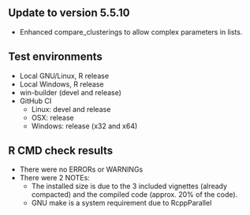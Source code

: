 
## Update to version 5.5.10
* Enhanced compare_clusterings to allow complex parameters in lists.

## Test environments
* Local GNU/Linux, R release
* Local Windows, R release
* win-builder (devel and release)
* GitHub CI
  + Linux: devel and release
  + OSX: release
  + Windows: release (x32 and x64)

## R CMD check results
* There were no ERRORs or WARNINGs
* There were 2 NOTEs:
  + The installed size is due to the 3 included vignettes (already compacted)
    and the compiled code (approx. 20% of the code).
  + GNU make is a system requirement due to RcppParallel
